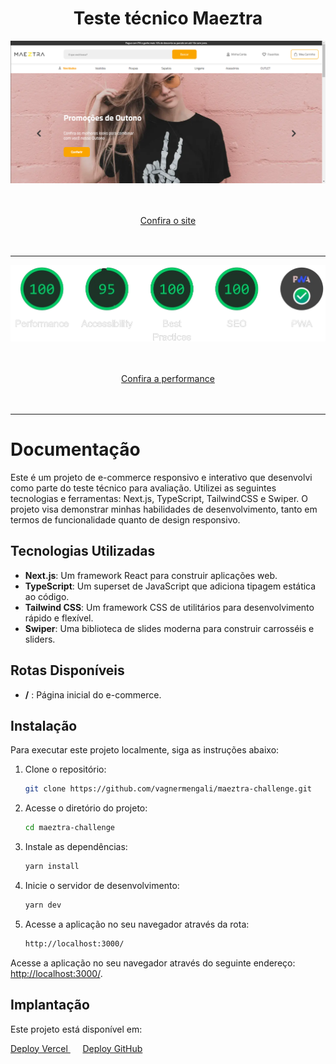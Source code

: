 <h1 align="center">
 Teste técnico Maeztra
</h1>

<a href="https://maeztra-challenge-vagnermengali.vercel.app/" title="Clique para visitar o site">
    <img src="https://github.com/vagnermengali/maeztra-challenge/blob/main/public/assets/images/banner-github.png" alt="Banner site">
</a>

<p>ㅤ</p>

<div align="center">
 <a align="center" href="https://maeztra-challenge-vagnermengali.vercel.app/" title="Clique para analisar a performance">
  Confira o site
 </a>
</div>

<p>ㅤ</p>

--- 

<a href="https://pagespeed.web.dev/analysis/https-maeztra-challenge-vagnermengali-vercel-app/mn4y34335r?form_factor=desktop" title="Clique para ver o site">
    <img src="https://github.com/vagnermengali/maeztra-challenge/blob/main/public/assets/images/perfomace-github.png" alt="Banner perfomace">
</a>
 
<p>ㅤ</p>

<div align="center">
 <a align="center" href="https://pagespeed.web.dev/analysis/https-maeztra-challenge-vagnermengali-vercel-app/mn4y34335r?form_factor=desktop" title="Clique para analisar a performance">
  Confira a performance
 </a>
</div>

<p>ㅤ</p>

---

# Documentação

Este é um projeto de e-commerce responsivo e interativo que desenvolvi como parte do teste técnico para avaliação. Utilizei as seguintes tecnologias e ferramentas: Next.js, TypeScript, TailwindCSS e Swiper. O projeto visa demonstrar minhas habilidades de desenvolvimento, tanto em termos de funcionalidade quanto de design responsivo.

## Tecnologias Utilizadas

- **Next.js**: Um framework React para construir aplicações web.
- **TypeScript**: Um superset de JavaScript que adiciona tipagem estática ao código.
- **Tailwind CSS**: Um framework CSS de utilitários para desenvolvimento rápido e flexível.
- **Swiper**: Uma biblioteca de slides moderna para construir carrosséis e sliders.

## Rotas Disponíveis

- **/** : Página inicial do e-commerce.

## Instalação

Para executar este projeto localmente, siga as instruções abaixo:

1. Clone o repositório:

   ```bash
   git clone https://github.com/vagnermengali/maeztra-challenge.git
   ```

2. Acesse o diretório do projeto:

   ```bash
   cd maeztra-challenge
   ```

3. Instale as dependências:

   ```bash
   yarn install
   ```

4. Inicie o servidor de desenvolvimento:

   ```bash
   yarn dev
   ```

5. Acesse a aplicação no seu navegador através da rota:

   ```bash
   http://localhost:3000/
   ```

Acesse a aplicação no seu navegador através do seguinte endereço: [http://localhost:3000/](http://localhost:3000/).

## Implantação

Este projeto está disponível em:

<div>
 <a href="https://maeztra-challenge-vagnermengali.vercel.app/">
  Deploy Vercel
 </a>
 &nbsp;&nbsp;&nbsp;&nbsp;
 <a href="https://maeztra-challenge-vagnermengali.vercel.app/">
  Deploy GitHub
 </a>
</div>
